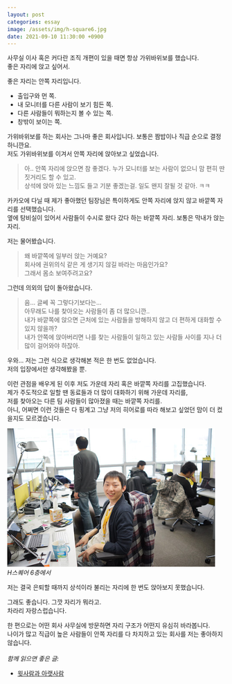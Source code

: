 ```yaml
---
layout: post
categories: essay
image: /assets/img/h-square6.jpg
date: 2021-09-10 11:30:00 +0900
---
```


사무실 이사 혹은 커다란 조직 개편이 있을 때면 항상 가위바위보를 했습니다.  
좋은 자리에 앉고 싶어서.  

좋은 자리는 안쪽 자리입니다.  
- 출입구와 먼 쪽.
- 내 모니터를 다른 사람이 보기 힘든 쪽.
- 다른 사람들이 뭐하는지 볼 수 있는 쪽.
- 창밖이 보이는 쪽.

가위바위보를 하는 회사는 그나마 좋은 회사입니다. 보통은 짬밥이나 직급 순으로 결정하니깐요.  
저도 가위바위보를 이겨서 안쪽 자리에 앉아보고 싶었습니다.

>아.. 안쪽 자리에 앉으면 참 좋겠다. 누가 모니터를 보는 사람이 없으니 맘 편히 딴 짓거리도 할 수 있고.  
상석에 앉아 있는 느낌도 들고 기분 좋겠는걸. 일도 왠지 잘될 것 같아. ㅋㅋ

카카오에 다닐 때 제가 좋아했던 팀장님은 특이하게도 안쪽 자리에 앉지 않고 바깥쪽 자리를 선택했습니다.  
옆에 탕비실이 있어서 사람들이 수시로 왔다 갔다 하는 바깥쪽 자리. 보통은 막내가 앉는 자리.

저는 물어봤습니다.

> 왜 바깥쪽에 일부러 앉는 거예요?  
> 회사에 권위의식 같은 게 생기지 않길 바라는 마음인가요?  
> 그래서 몸소 보여주려고요?

그런데 의외의 답이 돌아왔습니다.

> 음... 글쎄 꼭 그렇다기보다는...  
> 아무래도 나를 찾아오는 사람들이 좀 더 많으니깐..  
> 내가 바깥쪽에 앉으면 근처에 있는 사람들을 방해하지 않고 더 편하게 대화할 수 있지 않을까?  
> 내가 안쪽에 앉아버리면 나를 찾는 사람들이 일하고 있는 사람들 사이를 지나 더 많이 걸어와야 하잖아.

우와... 저는 그런 식으로 생각해본 적은 한 번도 없었습니다.  
저의 입장에서만 생각해봤을 뿐.

이런 관점을 배우게 된 이후 저도 가운데 자리 혹은 바깥쪽 자리를 고집했습니다.  
제가 주도적으로 일할 땐 동료들과 더 많이 대화하기 위해 가운데 자리를,  
저를 찾아오는 다른 팀 사람들이 많아졌을 때는 바깥쪽 자리를.  
아니, 어쩌면 이런 것들은 다 핑계고 그냥 저의 히어로를 따라 해보고 싶었던 맘이 더 컸을지도 모르겠습니다.

![사진](/assets/img/h-square6.jpg)  
*H스퀘어 6층에서*

저는 결국 은퇴할 때까지 상석이라 불리는 자리에 한 번도 앉아보지 못했습니다.

그래도 좋습니다. 그깟 자리가 뭐라고.  
차라리 자랑스럽습니다.

한 편으로는 어떤 회사 사무실에 방문하면 자리 구조가 어떤지 유심히 바라봅니다.  
나이가 많고 직급이 높은 사람들이 안쪽 자리를 다 차지하고 있는 회사를 저는 좋아하지 않습니다.
<br>
<br>
*함께 읽으면 좋은 글:*
* [윗사람과 아랫사람](/essay/2021/11/02/윗사람과-아랫사람.html)
